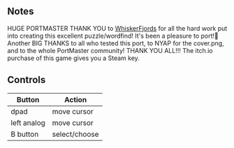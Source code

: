 ## Notes

HUGE PORTMASTER THANK YOU to [WhiskerFjords](https://whiskerfjords.itch.io/) for all the hard work put into creating this excellent puzzle/wordfind! It's been a pleasure to port!🙂 Another BIG THANKS to all who tested this port, to NYAP for the cover.png, and to the whole PortMaster community! 
THANK YOU ALL!!!
The itch.io purchase of this game gives you a Steam key.

## Controls

| Button | Action |
|--|--|
|dpad|move cursor|
|left analog|move cursor|
|B button|select/choose|